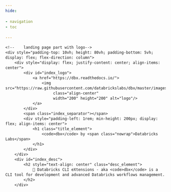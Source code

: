 ```yaml
---
hide:

- navigation
- toc

---
```


<div xmlns="http://www.w3.org/1999/html">

    <!--    landing page part with logo-->
    <div style="padding-top: 10vh; height: 80vh; padding-bottom: 5vh; display: flex; flex-direction: column">
        <div style="display: flex; justify-content: center; align-items: center">
            <div id="index_logo">
                <a href="https://dbx.readthedocs.io/">
                    <img src="https://raw.githubusercontent.com/databrickslabs/dbx/master/images/logo.svg"
                         class="align-center"
                         width="200" height="200" alt="logo"/>
                </a>
            </div>
            <span class="index_separator"></span>
            <div style="padding-left: 1rem; min-height: 200px; display: flex; align-items: center">
                <h1 class="title_element">
                    <code>dbx</code> by <span class="nowrap">Databricks Labs</span>
                </h1>
            </div>
        </div>
        <div id="index_desc">
            <h2 style="text-align: center" class="desc_element">
                🧱 Databricks CLI eXtensions - aka <code>dbx</code> is a CLI tool for development and advanced Databricks workflows management.
            </h2>
        </div>

</div>
